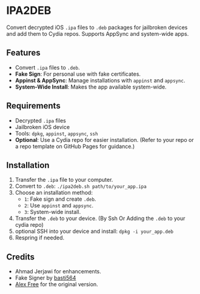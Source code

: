 # IPA2DEB

Convert decrypted iOS `.ipa` files to `.deb` packages for jailbroken devices and add them to Cydia repos. Supports AppSync and system-wide apps.

## Features

- Convert `.ipa` files to `.deb`.
- **Fake Sign**: For personal use with fake certificates.
- **Appinst & AppSync**: Manage installations with `appinst` and `appsync`.
- **System-Wide Install**: Makes the app available system-wide.

## Requirements

- Decrypted `.ipa` files
- Jailbroken iOS device
- Tools: `dpkg`, `appinst`, `appsync`, `ssh`
- **Optional**: Use a Cydia repo for easier installation. (Refer to your repo or a repo template on GitHub Pages for guidance.)

## Installation

1. Transfer the `.ipa` file to your computer.
2. Convert to `.deb`:
   `./ipa2deb.sh path/to/your_app.ipa`
3. Choose an installation method:
   - `1`: Fake sign and create `.deb`.
   - `2`: Use `appinst` and `appsync`.
   - `3`: System-wide install.
4. Transfer the `.deb` to your device. (By Ssh Or Adding the `.deb` to your cydia repo)
6. optional SSH into your device and install:
   `dpkg -i your_app.deb`
7. Respring if needed.

## Credits

- Ahmad Jerjawi for enhancements.
- Fake Signer by [basti564](https://github.com/basti564/fakesigner/compare/master...hykilpikonna:fakesigner-ios:master)
- [Alex Free](https://github.com/alex-free/ipa2deb/) for the original version.
